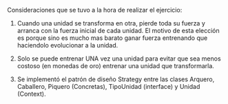 Consideraciones que se tuvo a la hora de realizar el ejercicio:

1) Cuando una unidad se transforma en otra, pierde toda su fuerza y arranca con la fuerza inicial de cada unidad.
El motivo de esta elección es porque sino es mucho mas barato ganar fuerza entrenando que haciendolo evolucionar a la unidad.

2) Solo se puede entrenar UNA vez una unidad para evitar que sea menos costoso (en monedas de oro) entrenar una unidad que transformarla.

3) Se implementó el patrón de diseño Strategy entre las clases Arquero, Caballero, Piquero (Concretas), TipoUnidad (interface) y Unidad (Context).